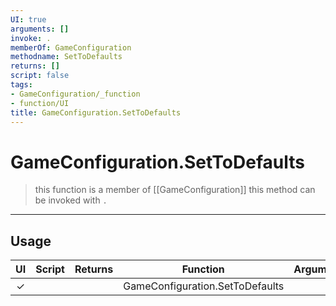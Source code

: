 ```yaml
---
UI: true
arguments: []
invoke: .
memberOf: GameConfiguration
methodname: SetToDefaults
returns: []
script: false
tags:
- GameConfiguration/_function
- function/UI
title: GameConfiguration.SetToDefaults
---
```

# GameConfiguration.SetToDefaults
> this function is a member of [[GameConfiguration]]
> this method can be invoked with `.`
-----
## Usage
|  UI | Script | Returns | Function | Arguments |
|:---:|:------:|-------:|:--------:|:---------|
|✓| ||GameConfiguration.SetToDefaults||
